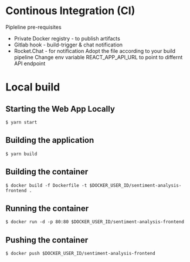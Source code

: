 # Continous Integration (CI)

Pipleline pre-requisites
- Private Docker registry - to publish artifacts
- Gitlab hook - build-trigger & chat notification
- Rocket.Chat - for notification
Adopt the file according to your build pipeline
Change env variable REACT_APP_API_URL to point to differnt API endpoint 
# Local build

## Starting the Web App Locally
` $ yarn start `

## Building the application
` $ yarn build `

## Building the container
` $ docker build -f Dockerfile -t $DOCKER_USER_ID/sentiment-analysis-frontend . `

## Running the container
` $ docker run -d -p 80:80 $DOCKER_USER_ID/sentiment-analysis-frontend `

## Pushing the container ###
` $ docker push $DOCKER_USER_ID/sentiment-analysis-frontend `

